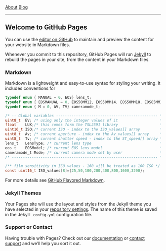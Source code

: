 [About](about.md) [Blog](news.md)
<hr />

## Welcome to GitHub Pages

You can use the [editor on GitHub](https://github.com/funlw65/funlw65.github.io/edit/master/README.md) to maintain and preview the content for your website in Markdown files.

Whenever you commit to this repository, GitHub Pages will run [Jekyll](https://jekyllrb.com/) to rebuild the pages in your site, from the content in your Markdown files.

### Markdown

Markdown is a lightweight and easy-to-use syntax for styling your writing. It includes conventions for

```c
typedef enum { MANUAL = 0, EOS} lens_t;
typedef enum { EOSMANUAL = 0, EOS50MM12, EOS50MM14, EOS50MM18, EOS85MM12, EOS85MM18} eos_t;
typedef enum { M = 0, AV, TV} cameramode_t;

/* -- Global variables ---------------------------------------------- */ 
uint8_t  EV; /* using only the integer values of it                   */
float    LUX;/* this comes form the TSL2591 library                   */
uint16_t ISO;/* current ISO - index to the ISO_values[] array         */
uint8_t  Av; /* current aperture - index to the Av_values[] array     */
uint8_t  Tv; /* current shutter speed - index to the ST_speed[] array */
lens_t   LensType; /* current lens type                               */
eos_t    EOSModel; /* current EOS lens model                          */
cameramode_t Mode; /* current camera mode set by user                 */
/* ------------------------------------------------------------------ */

/** film sensitivity in ISO values - 160 will be treated as 100 ISO */
const uint16_t ISO_values[8]={25,50,100,200,400,800,1600,3200};

```
For more details see [GitHub Flavored Markdown](https://guides.github.com/features/mastering-markdown/).

### Jekyll Themes
Your Pages site will use the layout and styles from the Jekyll theme you have selected in your [repository settings](https://github.com/funlw65/funlw65.github.io/settings). The name of this theme is saved in the Jekyll `_config.yml` configuration file.

### Support or Contact
Having trouble with Pages? Check out our [documentation](https://help.github.com/categories/github-pages-basics/) or [contact support](https://github.com/contact) and we’ll help you sort it out.
